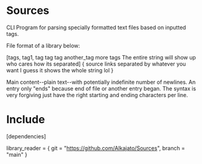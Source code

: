 # Sources
CLI Program for parsing specially formatted text files based on inputted tags.

File format of a library below:

[tags, tag1, tag tag tag another_tag more tags The entire string will show up who cares how its separated]
{ source links separated by whatever you want I guess it shows the whole string lol }

Main content--plain text--with potentially indefinite number of newlines.
An entry only "ends" because end of file or another entry began.
The syntax is very forgiving just have the right starting and ending characters per line.

# Include 
[dependencies]

library_reader = { git = "https://github.com/Alkajato/Sources", branch = "main" }
